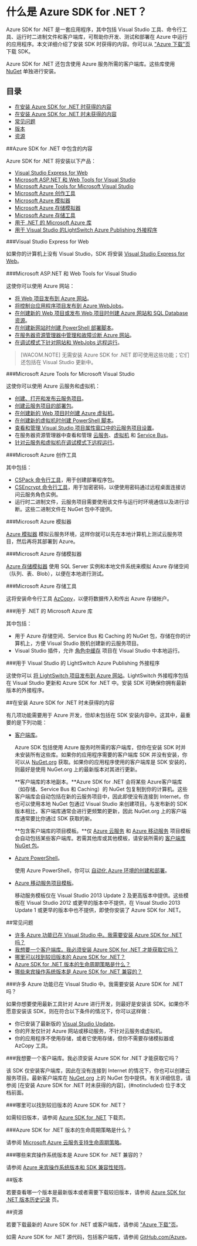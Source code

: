 <properties pageTitle="什么是 Azure .NET SDK" metaKeywords="azure .net sdk" description="了解 Azure .NET SDK 中包含的内容。" documentationCenter=".NET" title="What is the Azure SDK for .NET" authors="tdykstra" solutions="" manager="wpickett" editor="mollybos" />
<tags ms.service=""
    ms.date="02/19/2015"
    wacn.date="04/11/2015"
    />

# 什么是 Azure SDK for .NET？

Azure SDK for .NET 是一套应用程序，其中包括 Visual Studio 工具、命令行工具、运行时二进制文件和客户端库，可帮助你开发、测试和部署在 Azure 中运行的应用程序。本文详细介绍了安装 SDK 时获得的内容。你可以从 ["Azure 下载"页](/downloads) 下载 SDK。 

Azure SDK for .NET 还包含使用 Azure 服务所需的客户端库。这些库使用 [NuGet](http://go.microsoft.com/fwlink/?LinkId=510472) 单独进行安装。

## 目录

- [在安装 Azure SDK for .NET 时获得的内容](#included)
- [在安装 Azure SDK for .NET 时未获得的内容](#notincluded)
- [常见问题](#faq)
- [版本](#versions)
- [资源](#resources)

##<a id="included"></a>Azure SDK for .NET 中包含的内容

Azure SDK for .NET 将安装以下产品：

- [Visual Studio Express for Web](#vwd)
- [Microsoft ASP.NET 和 Web Tools for Visual Studio](#wte)
- [Microsoft Azure Tools for Microsoft Visual Studio](#tools)
- [Microsoft Azure 创作工具](#auth)
- [Microsoft Azure 模拟器](#emulator)
- [Microsoft Azure 存储模拟器](#stgemulator)
- [Microsoft Azure 存储工具](#stgtools)
- [用于 .NET 的 Microsoft Azure 库](#libraries)
- [用于 Visual Studio 的LightSwitch Azure Publishing 外接程序](#ls)

###<a id="vwd"></a>Visual Studio Express for Web

如果你的计算机上没有 Visual Studio，SDK 将安装 [Visual Studio Express for Web](http://www.visualstudio.com/zh-cn/products/visual-studio-express-vs.aspx)。 
 
###<a id="wte"></a>Microsoft ASP.NET 和 Web Tools for Visual Studio

这使你可以使用 Azure 网站：

* [将 Web 项目发布到 Azure 网站](/zh-cn/documentation/articles/web-sites-dotnet-get-started)。
* [将控制台应用程序项目发布到 Azure WebJobs](/zh-cn/documentation/articles/websites-dotnet-deploy-webjobs)。
* [在创建新的 Web 项目或发布 Web 项目时创建 Azure 网站和 SQL Database 资源](/zh-cn/documentation/articles/web-sites-dotnet-deploy-aspnet-mvc-app-membership-oauth-sql-database)。
* [在创建新网站时创建 PowerShell 部署脚本](http://msdn.microsoft.com/zh-cn/library/dn642480.aspx)。
* [在服务器资源管理器中管理和故障诊断 Azure 网站](/zh-cn/documentation/articles/web-sites-dotnet-troubleshoot-visual-studio/#sitemanagement)。
* [在调试模式下针对网站和 WebJobs 远程运行](/zh-cn/documentation/articles/web-sites-dotnet-troubleshoot-visual-studio/#remotedebug)。

>[WACOM.NOTE] 无需安装 Azure SDK for .NET 即可使用这些功能；它们还包括在 Visual Studio 更新中。 

###<a id="tools"></a>Microsoft Azure Tools for Microsoft Visual Studio

这使你可以使用 Azure 云服务和虚拟机：

* [创建、打开和发布云服务项目](/zh-cn/documentation/articles/cloud-services-dotnet-get-started)。
* [创建云服务项目的部署包](http://msdn.microsoft.com/zh-cn/library/ff683672.aspx)。
* [在创建新的 Web 项目时创建 Azure 虚拟机](/zh-cn/documentation/articles/virtual-machines-dotnet-create-visual-studio-powershell)。
* [在创建新的虚拟机时创建 PowerShell 脚本](http://msdn.microsoft.com/zh-cn/library/dn642480.aspx)。
* [查看和管理 Visual Studio 项目属性窗口中的云服务项目设置](http://msdn.microsoft.com/zh-cn/library/ee405486.aspx)。
* 在服务器资源管理器中查看和管理 [云服务](http://msdn.microsoft.com/zh-cn/library/ff683675.aspx)、[虚拟机](http://msdn.microsoft.com/zh-cn/library/jj131259.aspx) 和 [Service Bus](http://msdn.microsoft.com/zh-cn/library/jj149828.aspx)。 
* [针对云服务和虚拟机在调试模式下远程运行](http://msdn.microsoft.com/zh-cn/library/ff683670.aspx)。

###<a id="auth"></a>Microsoft Azure 创作工具

其中包括：

* [CSPack 命令行工具](http://msdn.microsoft.com/zh-cn/library/gg432988.aspx)，用于创建部署程序包。
* [CSEncrypt 命令行工具](http://msdn.microsoft.com/zh-cn/library/hh404001.aspx)，用于加密密码，以便使用密码通过远程桌面连接访问云服务角色实例。
* 运行时二进制文件，云服务项目需要使用该文件与运行时环境通信以及进行诊断。这些二进制文件在 NuGet 包中不提供。

###<a id="emulator"></a>Microsoft Azure 模拟器

[Azure 模拟器](http://msdn.microsoft.com/zh-cn/library/dn339018.aspx) 模拟云服务环境，这样你就可以先在本地计算机上测试云服务项目，然后再将其部署到 Azure。

###<a id="stgemulator"></a>Microsoft Azure 存储模拟器

[Azure 存储模拟器](http://msdn.microsoft.com/zh-cn/library/hh403989.aspx) 使用 SQL Server 实例和本地文件系统来模拟 Azure 存储空间（队列、表、Blob），以便在本地进行测试。 

###<a id="stgtools"></a>Microsoft Azure 存储工具

这将安装命令行工具 [AzCopy](/zh-cn/documentation/articles/storage-use-azcopy)，以便将数据传入和传出 Azure 存储帐户。

###<a id="libraries"></a>用于 .NET 的 Microsoft Azure 库

其中包括：

* 用于 Azure 存储空间、Service Bus 和 Caching 的 NuGet 包，存储在你的计算机上，方便 Visual Studio 脱机创建新的云服务项目。
* Visual Studio 插件，允许 [角色中缓存](http://msdn.microsoft.com/zh-cn/library/dn386103.aspx) 项目在 Visual Studio 中本地运行。 

###<a id="ls"></a>用于 Visual Studio 的 LightSwitch Azure Publishing 外接程序

这使你可以 [将 LightSwitch 项目发布到 Azure 网站](http://msdn.microsoft.com/zh-cn/library/jj131261.aspx)。LightSwitch 外接程序包括在 Visual Studio 更新和 Azure SDK for .NET 中。安装 SDK 可确保你拥有最新版本的外接程序。 

##<a id="notincluded"></a>在安装 Azure SDK for .NET 时未获得的内容

有几项功能需要用于 Azure 开发，但却未包括在 SDK 安装内容中。这其中，最重要的是下列功能：

* [客户端库](http://go.microsoft.com/fwlink/?LinkId=510472)。

	Azure SDK 包括使用 Azure 服务时所需的客户端库，但你在安装 SDK 时并未安装所有这些库。如果你的应用程序需要的客户端库 SDK 并没有安装，你可以从 [NuGet.org](http://go.microsoft.com/fwlink/?LinkId=510472) 获取。如果你的应用程序使用的客户端库是 SDK 安装的，则最好是使用 NuGet.org 上的最新版本对其进行更新。

  	**客户端库的本地副本。**Azure SDK for .NET 会将某些 Azure客户端库（如存储、Service Bus 和 Caching）的 NuGet 包复制到你的计算机。这些客户端库会自动包括在新的云服务项目中，因此即使没有连接到 Internet，你也可以使用本地 NuGet 包通过 Visual Studio 来创建项目。与发布新的 SDK 版本相比，客户端库通常会进行更频繁的更新，因此 NuGet.org 上的客户端库通常要比你通过 SDK 获取的新。

	**包含客户端库的项目模板。**仅 [Azure 云服务](/zh-cn/documentation/articles/cloud-services-dotnet-get-started) 和 [Azure 移动服务](/zh-cn/documentation/articles/mobile-services-dotnet-backend-windows-store-dotnet-leaderboard) 项目模板会自动包括某些客户端库。若需其他库或其他模板，请安装所需的 [客户端库 NuGet 包](http://go.microsoft.com/fwlink/?LinkId=510472)。

* [Azure PowerShell](/zh-cn/documentation/articles/install-configure-powershell)。

	使用 Azure PowerShell，你可以 [自动化 Azure 环境的创建和部署](http://www.asp.net/aspnet/overview/developing-apps-with-windows-azure/building-real-world-cloud-apps-with-windows-azure/automate-everything)。

* [Azure 移动服务项目模板](/zh-cn/documentation/articles/mobile-services-dotnet-backend-windows-store-dotnet-leaderboard)。

	移动服务模板仅在 Visual Studio 2013 Update 2 及更高版本中提供。这些模板在 Visual Studio 2012 或更早的版本中不提供，在 Visual Studio 2013 Update 1 或更早的版本中也不提供，即使你安装了 Azure SDK for .NET。

##<a id="faq"></a>常见问题

- [许多 Azure 功能已在 Visual Studio 中。我需要安装 Azure SDK for .NET 吗？](#azinvs)
- [我想要一个客户端库。我必须安装 Azure SDK for .NET 才能获取它吗？](#clientlib)
- [哪里可以找到较旧版本的 Azure SDK for .NET？](#olderversions)
- [Azure SDK for .NET 版本的生命周期策略是什么？](#lifecycle)
- [哪些来宾操作系统版本是 Azure SDK for .NET 兼容的？](#guestos)

###<a id="azinvs"></a>许多 Azure 功能已在 Visual Studio 中。我需要安装 Azure SDK for .NET 吗？

如果你想要使用最新工具针对 Azure 进行开发，则最好是安装该 SDK。如果你不愿意安装该 SDK，则在符合以下条件的情况下，你可以这样做：

* 你已安装了最新版的 [Visual Studio Update](http://www.visualstudio.com/zh-cn/downloads/download-visual-studio-vs#DownloadFamilies_5)。
* 你的开发仅针对 Azure 网站或移动服务，不针对云服务或虚拟机。
* 你的应用程序不使用存储，或者它使用存储，但你不需要存储模拟器或 AzCopy 工具。

###<a id="clientlib"></a>我想要一个客户端库。我必须安装 Azure SDK for .NET 才能获取它吗？

该 SDK 仅安装客户端库，因此在没有连接到 Internet 的情况下，你也可以创建云服务项目。最新客户端库在 [NuGet.org](http://go.microsoft.com/fwlink/?LinkId=510472) 上的 NuGet 包中提供。有关详细信息，请参阅 [在安装 Azure SDK for .NET 时未获得的内容]，(#notincluded) 位于本文档前面。

###<a id="olderversions"></a>哪里可以找到较旧版本的 Azure SDK for .NET？

如需较旧版本，请参阅 [Azure SDK for .NET](/downloads/?sdk=net) 下载页。 

###<a id="lifecycle"></a>Azure SDK for .NET 版本的生命周期策略是什么？

请参阅 [Microsoft Azure 云服务支持生命周期策略](http://support.microsoft.com/gp/azure-cloud-lifecycle-faq)。

###<a id="guestos"></a>哪些来宾操作系统版本是 Azure SDK for .NET 兼容的？

请参阅 [Azure 来宾操作系统版本和 SDK 兼容性矩阵](http://msdn.microsoft.com/zh-cn/library/ee924680.aspx)。

##<a id="versions"></a>版本

若要查看哪一个版本是最新版本或者需要下载较旧版本，请参阅 [Azure SDK for .NET 版本历史记录](/downloads/?sdk=net) 页。 

##<a id="resources"></a>资源

若要下载最新的 Azure SDK for .NET 或客户端库，请参阅 ["Azure 下载"页](/downloads)。

如需 Azure SDK for .NET 源代码，包括客户端库，请参阅 [GitHub.com/Azure](https://github.com/azure)。
 
<!--HONumber=43--> 
